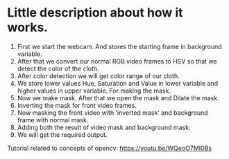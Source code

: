 # Little description about how it works.
 
 1. First we start the webcam. And stores the starting frame in background variable.
 2. After that we convert our normal RGB video frames to HSV so that we detect the color of the cloth.
 3. After color detection we will get color range of our cloth.
 4. We store lower values Hue, Saturation and Value in lower variable and higher values in upper variable. For making the mask.
 5. Now we make mask. After that we open the mask and Dilate the mask.
 6. Inverting the mask for front video frames.
 7. Now masking the front video with 'inverted mask' and background frame with normal mask.
 8. Adding both the result of video mask and background mask.
 9. We will get the required output.

 Tutorial related to concepts of opencv: https://youtu.be/WQeoO7MI0Bs


